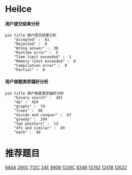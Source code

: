 # Heilce

<!-- tabs:start -->



#### **用户提交结果分析**

```mermaid
pie title 用户提交结果分析
    "Accepted" :  61
    "Rejected" :  0
    "Wrong answer" :  30
    "Runtime error" :  5
    "Time limit exceeded" :  1
    "Memory limit exceeded" :  0
    "Compilation error" :  0
    "Partial" :  0
```

#### **用户做题类型偏好分析**

```mermaid
pie title 用户做题类型偏好分析
    "binary search" :  101
    "dp" :  424
    "graphs" :  74
    "trees" :  88
    "divide and conquer" :  67
    "greedy" :  249
    "two pointers" :  13
    "dfs and similar" :  49
    "math" :  49
```



<!-- tabs:end -->
# 推荐题目
[884A](https://codeforces.com/contest/884/problem/A)
[290C](https://codeforces.com/contest/290/problem/C)
[712C](https://codeforces.com/contest/712/problem/C)
[24E](https://codeforces.com/contest/24/problem/E)
[890B](https://codeforces.com/contest/890/problem/B)
[1228C](https://codeforces.com/contest/1228/problem/C)
[834B](https://codeforces.com/contest/834/problem/B)
[13782](https://codeforces.com/contest/1378/problem/2)
[1241B](https://codeforces.com/contest/1241/problem/B)
[12622](https://codeforces.com/contest/1262/problem/2)
